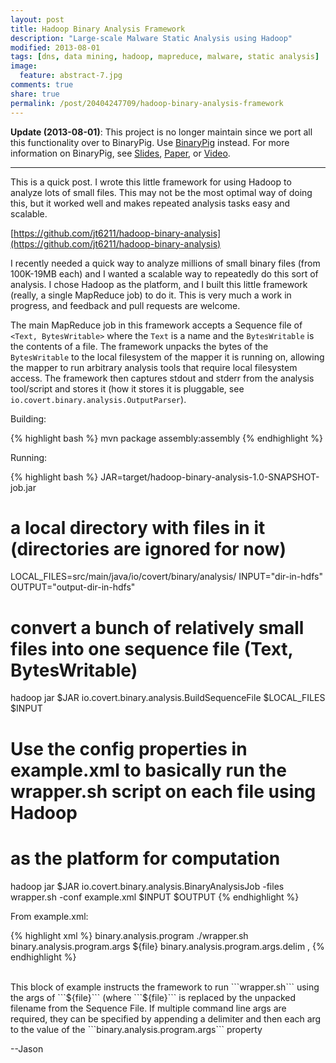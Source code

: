 ```yaml
---
layout: post
title: Hadoop Binary Analysis Framework
description: "Large-scale Malware Static Analysis using Hadoop"
modified: 2013-08-01
tags: [dns, data mining, hadoop, mapreduce, malware, static analysis]
image:
  feature: abstract-7.jpg
comments: true
share: true
permalink: /post/20404247709/hadoop-binary-analysis-framework
---
```


**Update (2013-08-01)**:  This project is no longer maintain since we port all this functionality over to BinaryPig. Use [BinaryPig](https://github.com/endgameinc/binarypig) instead.  For more information on BinaryPig, see [Slides](http://www.slideshare.net/jasontrost/binary-24851796), [Paper](https://media.blackhat.com/us-13/US-13-Hanif-Binarypig-Scalable-Malware-Analytics-in-Hadoop-WP.pdf), or [Video](https://www.youtube.com/watch?v=fcLkTvnBpIw).

---

This is a quick post.  I wrote this little framework for using Hadoop to analyze lots of small files.  This may not be the most optimal way of doing this, but it worked well and makes repeated analysis tasks easy and scalable.

[https://github.com/jt6211/hadoop-binary-analysis](https://github.com/jt6211/hadoop-binary-analysis)

I recently needed a quick way to analyze millions of small binary files (from 100K-19MB each) and
I wanted a scalable way to repeatedly do this sort of analysis.  I chose Hadoop as the platform,
and I built this little framework (really, a single MapReduce job) to do it.  This is very much a 
work in progress, and feedback and pull requests are welcome.

The main MapReduce job in this framework accepts a Sequence file of ```<Text, BytesWritable>``` where the 
```Text``` is a name and the ```BytesWritable``` is the contents of a file.  The framework unpacks the bytes of 
the ```BytesWritable``` to the local filesystem of the mapper it is running on, allowing the mapper to run
arbitrary analysis tools that require local filesystem access.  The framework then captures stdout and stderr from the
analysis tool/script and stores it (how it stores it is pluggable, see ```io.covert.binary.analysis.OutputParser```).

Building:

{% highlight bash %}
mvn package assembly:assembly
{% endhighlight %}

Running:
    
{% highlight bash %}
JAR=target/hadoop-binary-analysis-1.0-SNAPSHOT-job.jar

# a local directory with files in it (directories are ignored for now)
LOCAL_FILES=src/main/java/io/covert/binary/analysis/
INPUT="dir-in-hdfs"
OUTPUT="output-dir-in-hdfs"

# convert a bunch of relatively small files into one sequence file (Text, BytesWritable)
hadoop jar $JAR io.covert.binary.analysis.BuildSequenceFile $LOCAL_FILES $INPUT

# Use the config properties in example.xml to basically run the wrapper.sh script on each file using Hadoop
# as the platform for computation
hadoop jar $JAR io.covert.binary.analysis.BinaryAnalysisJob -files wrapper.sh -conf example.xml $INPUT $OUTPUT
{% endhighlight %}

From example.xml:

{% highlight xml %}
<property>
  <name>binary.analysis.program</name>
  <value>./wrapper.sh</value>
</property>
<property>
  <name>binary.analysis.program.args</name>
  <value>${file}</value>
</property>
<property>
  <name>binary.analysis.program.args.delim</name>
  <value>,</value>
</property>
{% endhighlight %}

<br />
This block of example instructs the framework to run ```wrapper.sh``` using the args of ```${file}``` (where ```${file}```
is replaced by the unpacked filename from the Sequence File.  If multiple command line args are required,
they can be specified by appending a delimiter and then each arg to the value of the ```binary.analysis.program.args```
property


--Jason
